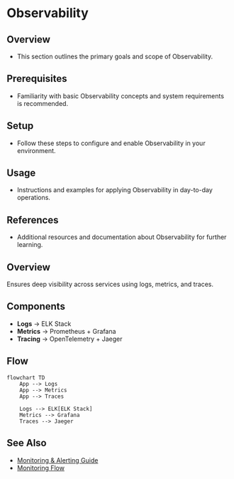# Observability

## Overview
- This section outlines the primary goals and scope of Observability.

## Prerequisites
- Familiarity with basic Observability concepts and system requirements is recommended.

## Setup
- Follow these steps to configure and enable Observability in your environment.

## Usage
- Instructions and examples for applying Observability in day-to-day operations.

## References
- Additional resources and documentation about Observability for further learning.


## Overview
Ensures deep visibility across services using logs, metrics, and traces.

## Components
- **Logs** → ELK Stack
- **Metrics** → Prometheus + Grafana
- **Tracing** → OpenTelemetry + Jaeger

## Flow
```mermaid
flowchart TD
    App --> Logs
    App --> Metrics
    App --> Traces

    Logs --> ELK[ELK Stack]
    Metrics --> Grafana
    Traces --> Jaeger
```

## See Also
- [Monitoring & Alerting Guide](MONITORING.md)
- [Monitoring Flow](MONITORING_FLOW.md)
